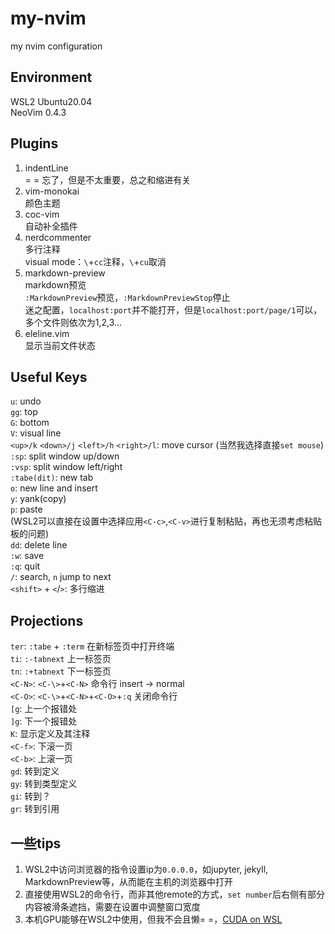 # my-nvim
my nvim configuration

## Environment
WSL2 Ubuntu20.04  
NeoVim 0.4.3

## Plugins
1. indentLine  
= = 忘了，但是不太重要，总之和缩进有关
2. vim-monokai  
颜色主题
3. coc-vim  
自动补全插件
4. nerdcommenter  
多行注释  
visual mode：`\`+`cc`注释，`\`+`cu`取消
5. markdown-preview  
markdown预览  
`:MarkdownPreview`预览，`:MarkdownPreviewStop`停止  
迷之配置，`localhost:port`并不能打开，但是`localhost:port/page/1`可以，多个文件则依次为1,2,3...
6. eleline.vim  
显示当前文件状态

## Useful Keys
`u`: undo  
`gg`: top  
`G`: bottom  
`V`: visual line  
`<up>/k` `<down>/j` `<left>/h` `<right>/l`: move cursor  (当然我选择直接`set mouse`)  
`:sp`: split window up/down  
`:vsp`: split window left/right  
`:tabe(dit)`: new tab  
`o`: new line and insert  
`y`: yank(copy)  
`p`: paste  
(WSL2可以直接在设置中选择应用`<C-c>`,`<C-v>`进行复制粘贴，再也无须考虑粘贴板的问题)  
`dd`: delete line  
`:w`: save  
`:q`: quit  
`/`: search, `n` jump to next  
`<shift>` + `<`/`>`: 多行缩进  

## Projections
`ter`: `:tabe` + `:term` 在新标签页中打开终端  
`ti`: `:-tabnext` 上一标签页  
`tn`: `:+tabnext` 下一标签页  
`<C-N>`: `<C-\>`+`<C-N>` 命令行 insert -> normal  
`<C-O>`: `<C-\>`+`<C-N>`+`<C-O>`+`:q` 关闭命令行  
`[g`: 上一个报错处  
`]g`: 下一个报错处  
`K`: 显示定义及其注释  
`<C-f>`: 下滚一页  
`<C-b>`: 上滚一页  
`gd`: 转到定义  
`gy`: 转到类型定义  
`gi`: 转到？  
`gr`: 转到引用  

## 一些tips
1. WSL2中访问浏览器的指令设置ip为`0.0.0.0`，如jupyter, jekyll, MarkdownPreview等，从而能在主机的浏览器中打开  
2. 直接使用WSL2的命令行，而非其他remote的方式，`set number`后右侧有部分内容被滑条遮挡，需要在设置中调整窗口宽度  
3. 本机GPU能够在WSL2中使用，但我不会且懒= =，[CUDA on WSL](https://docs.nvidia.com/cuda/wsl-user-guide/index.html)  
